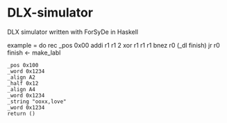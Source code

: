 # DLX-simulator
DLX simulator written with ForSyDe in Haskell

example = do rec 
    _pos 0x00
    addi r1 r1 2
    xor  r1 r1 r1
    bnez r0 (_dl finish)
    jr r0
    finish <- make_labl
    
    _pos 0x100
    _word 0x1234
    _align A2
    _half 0x12
    _align A4
    _word 0x1234
    _string "ooxx,love"
    _word 0x1234
    return ()
